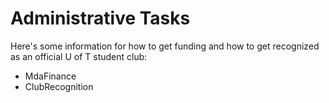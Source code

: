 # Administrative Tasks #

Here's some information for how to get funding and how to get recognized as an official U of T student club:

  * MdaFinance
  * ClubRecognition